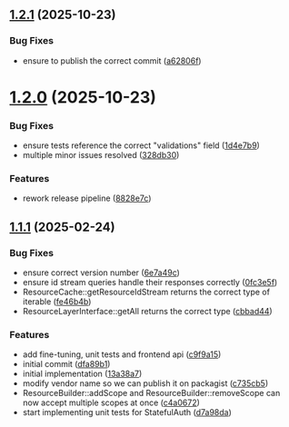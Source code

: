 ## [1.2.1](https://github.com/hawk-digital-environments/hawk-auth-client/compare/v1.2.0...v1.2.1) (2025-10-23)


### Bug Fixes

* ensure to publish the correct commit ([a62806f](https://github.com/hawk-digital-environments/hawk-auth-client/commit/a62806fc252d293916f5815128daa2353e04b093))



# [1.2.0](https://github.com/hawk-digital-environments/hawk-auth-client/compare/v1.1.1...v1.2.0) (2025-10-23)


### Bug Fixes

* ensure tests reference the correct "validations" field ([1d4e7b9](https://github.com/hawk-digital-environments/hawk-auth-client/commit/1d4e7b9aa116b2d3c62878cc60ecf31bc7f8e294))
* multiple minor issues resolved ([328db30](https://github.com/hawk-digital-environments/hawk-auth-client/commit/328db30fc44ce59b58fac8e219da84e415e2544b))


### Features

* rework release pipeline ([8828e7c](https://github.com/hawk-digital-environments/hawk-auth-client/commit/8828e7c8818b1ccfd2e6f1637ac632f2bd2d49e5))



## [1.1.1](https://github.com/hawk-digital-environments/hawk-auth-client/compare/dfa89b1e1cf1f67dbb7f49dd4ea95c41a3b9e419...v1.1.1) (2025-02-24)


### Bug Fixes

* ensure correct version number ([6e7a49c](https://github.com/hawk-digital-environments/hawk-auth-client/commit/6e7a49cc55c801332a85bf96b3f6b45c8dd53b05))
* ensure id stream queries handle their responses correctly ([0fc3e5f](https://github.com/hawk-digital-environments/hawk-auth-client/commit/0fc3e5f24ebbafa3a68b15db8151998b2b60d74e))
* ResourceCache::getResourceIdStream returns the correct type of iterable ([fe46b4b](https://github.com/hawk-digital-environments/hawk-auth-client/commit/fe46b4bdae4c8aafa0d78c85fcdc990cb55ad563))
* ResourceLayerInterface::getAll returns the correct type ([cbbad44](https://github.com/hawk-digital-environments/hawk-auth-client/commit/cbbad4480aaaa9be10ca78f85d97159e7adaeeb5))


### Features

* add fine-tuning, unit tests and frontend api ([c9f9a15](https://github.com/hawk-digital-environments/hawk-auth-client/commit/c9f9a1574d12b4b301e592a06221ba1f6e029d67))
* initial commit ([dfa89b1](https://github.com/hawk-digital-environments/hawk-auth-client/commit/dfa89b1e1cf1f67dbb7f49dd4ea95c41a3b9e419))
* initial implementation ([13a38a7](https://github.com/hawk-digital-environments/hawk-auth-client/commit/13a38a7a81c1da6b642af8f2948259916a2cdfa8))
* modify vendor name so we can publish it on packagist ([c735cb5](https://github.com/hawk-digital-environments/hawk-auth-client/commit/c735cb52b97b30cd175bdafab48667708bfcaa54))
* ResourceBuilder::addScope and ResourceBuilder::removeScope can now accept multiple scopes at once ([c4a0672](https://github.com/hawk-digital-environments/hawk-auth-client/commit/c4a0672d0a34eecd7327271bc7d57709b65392da))
* start implementing unit tests for StatefulAuth ([d7a98da](https://github.com/hawk-digital-environments/hawk-auth-client/commit/d7a98daaedcf5268328dbf74f2206c66c49c039d))



